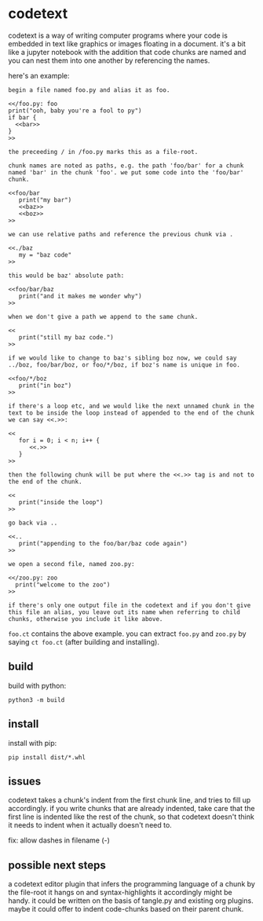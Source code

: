# codetext

codetext is a way of writing computer programs where your code is
embedded in text like graphics or images floating in a document. it's
a bit like a jupyter notebook with the addition that code chunks are
named and you can nest them into one another by referencing the names.

here's an example:

```
begin a file named foo.py and alias it as foo.

<</foo.py: foo
print("ooh, baby you're a fool to py") 
if bar {
  <<bar>>
}
>>

the preceeding / in /foo.py marks this as a file-root.

chunk names are noted as paths, e.g. the path 'foo/bar' for a chunk
named 'bar' in the chunk 'foo'. we put some code into the 'foo/bar'
chunk.

<<foo/bar
   print("my bar")
   <<baz>>
   <<boz>>
>>

we can use relative paths and reference the previous chunk via .

<<./baz
   my = "baz code"
>>

this would be baz' absolute path:

<<foo/bar/baz
   print("and it makes me wonder why")
>>

when we don't give a path we append to the same chunk.

<<
   print("still my baz code.")
>>

if we would like to change to baz's sibling boz now, we could say
../boz, foo/bar/boz, or foo/*/boz, if boz's name is unique in foo.

<<foo/*/boz
   print("in boz")
>>

if there's a loop etc, and we would like the next unnamed chunk in the
text to be inside the loop instead of appended to the end of the chunk
we can say <<.>>:

<<
   for i = 0; i < n; i++ {
      <<.>>
   }
>>

then the following chunk will be put where the <<.>> tag is and not to
the end of the chunk.

<<
   print("inside the loop")
>>

go back via ..

<<..
   print("appending to the foo/bar/baz code again")
>>

we open a second file, named zoo.py:

<</zoo.py: zoo
  print("welcome to the zoo")
>>

if there's only one output file in the codetext and if you don't give
this file an alias, you leave out its name when referring to child
chunks, otherwise you include it like above.

```

`foo.ct` contains the above example. you can extract `foo.py` and `zoo.py`
by saying `ct foo.ct` (after building and installing).

## build

build with python:

```
python3 -m build
```

## install

install with pip:

```
pip install dist/*.whl
```

## issues

codetext takes a chunk's indent from the first chunk line, and tries
to fill up accordingly. if you write chunks that are already indented,
take care that the first line is indented like the rest of the chunk,
so that codetext doesn't think it needs to indent when it actually
doesn't need to.

fix: allow dashes in filename (-)

## possible next steps

a codetext editor plugin that infers the programming language
of a chunk by the file-root it hangs on and syntax-highlights
it accordingly might be handy. it could be written on the basis of
tangle.py and existing org plugins. maybe it could offer to indent
code-chunks based on their parent chunk.